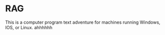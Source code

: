 # RAG
This is a computer program text adventure for machines running Windows, IOS, or Linux. ahhhhhh
